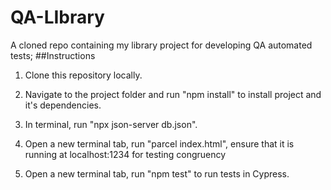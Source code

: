 # QA-LIbrary

A cloned repo containing my library project for developing QA automated tests;
##Instructions

1. Clone this repository locally.

2. Navigate to the project folder and run "npm install" to install project and it's dependencies.

3. In terminal, run "npx json-server db.json".

4. Open a new terminal tab, run "parcel index.html", ensure that it is running at localhost:1234 for testing congruency

5. Open a new terminal tab, run "npm test" to run tests in Cypress.
